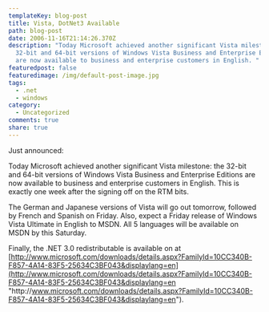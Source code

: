 ```yaml
---
templateKey: blog-post
title: Vista, DotNet3 Available
path: blog-post
date: 2006-11-16T21:14:26.370Z
description: "Today Microsoft achieved another significant Vista milestone: the
  32-bit and 64-bit versions of Windows Vista Business and Enterprise Editions
  are now available to business and enterprise customers in English. "
featuredpost: false
featuredimage: /img/default-post-image.jpg
tags:
  - .net
  - windows
category:
  - Uncategorized
comments: true
share: true
---
```

<!--StartFragment-->

Just announced:

Today Microsoft achieved another significant Vista milestone: the 32-bit and 64-bit versions of Windows Vista Business and Enterprise Editions are now available to business and enterprise customers in English. This is exactly one week after the signing off on the RTM bits.

The German and Japanese versions of Vista will go out tomorrow, followed by French and Spanish on Friday. Also, expect a Friday release of Windows Vista Ultimate in English to MSDN. All 5 languages will be available on MSDN by this Saturday.

Finally, the .NET 3.0 redistributable is available on at [http://www.microsoft.com/downloads/details.aspx?FamilyId=10CC340B-F857-4A14-83F5-25634C3BF043&displaylang=en](http://www.microsoft.com/downloads/details.aspx?FamilyId=10CC340B-F857-4A14-83F5-25634C3BF043&displaylang=en "http\://www.microsoft.com/downloads/details.aspx?FamilyId=10CC340B-F857-4A14-83F5-25634C3BF043&displaylang=en").

<!--EndFragment-->